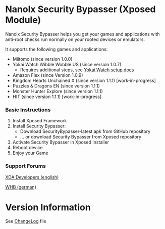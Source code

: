 # Nanolx Security Bypasser (Xposed Module)

Nanolx Security Bypasser helps you get your games and applications with
anti-root checks run normally on your rooted devices or emulators.

It supports the following games and applications:
- Miitomo (since version 1.0.0)
- Yokai Watch Wibble Wobble US (since version 1.0.7)
    - Requires additional steps, see [Yokai Watch setup docs](YokaiWatchWibbleWobble.md)
- Amazon Flex (since Version 1.0.9)
- Kingdom Hearts Unchained X (since version 1.1.1) [work-in-progress]
- Puzzles & Dragons EN (since version 1.1.1)
- Monster Hunter Explore (since version 1.1.1)
- HIT (since version 1.1.1) [work-in-progress]

### Basic Instructions
1. Install Xposed Framework
1. Install Security Bypasser:
    - Download SecurityBypasser-latest.apk from GitHub repository
    - ... or download Security Bypasser from Xposed repository
1. Activate Security Bypasser in Xposed Installer
1. Reboot device
1. Enjoy your Game

### Support Forums

[XDA Developers (english)](http://forum.xda-developers.com/xposed/modules/xposed-miitomo-security-bypasser-t3377941)

[WHB (german)](http://forum.wii-homebrew.com/index.php/Thread/56321-Xposed-Security-Bypasser-Miitomo-YWWWUS-Poke-Jukebox)

# Version Information

See [ChangeLog](ChangeLog.md) file
